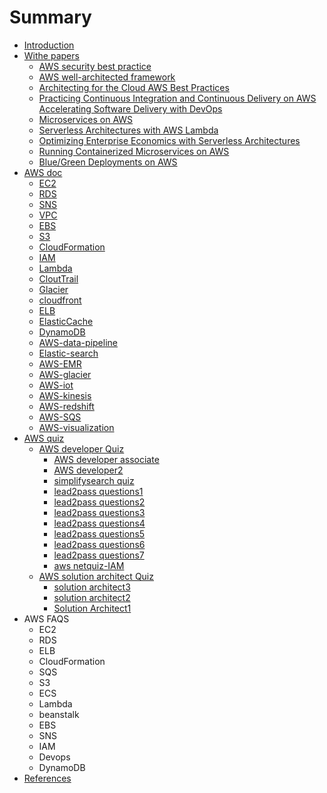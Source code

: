 # Summary

* [Introduction](README.md)
* [Withe papers](withe-papers.md)
  * [AWS security best practice](withe-papers/aws-security-best-practice.md)
  * [AWS well-architected framework](withe-papers/aws-well-architected-framework.md)
  * [Architecting for the Cloud AWS Best Practices](withe-papers/architecting-for-the-cloud-aws-best-practices.md)
  * [Practicing Continuous Integration and Continuous Delivery on AWS Accelerating Software Delivery with DevOps](withe-papers/practicing-continuous-integration-and-continuous-delivery-on-aws-accelerating-software-delivery-with-devops.md)
  * [Microservices on AWS](withe-papers/microservices-on-aws.md)
  * [Serverless Architectures with AWS Lambda](withe-papers/serverless-architectures-with-aws-lambda.md)
  * [Optimizing Enterprise Economics with Serverless Architectures](withe-papers/optimizing-enterprise-economics-with-serverless-architectures.md)
  * [Running Containerized Microservices on AWS](withe-papers/running-containerized-microservices-on-aws.md)
  * [Blue/Green Deployments on AWS](withe-papers/bluegreen-deployments-on-aws.md)
* [AWS doc](aws-doc.md)
  * [EC2](ec2.md)
  * [RDS](rds.md)
  * [SNS](sns.md)
  * [VPC](vpc.md)
  * [EBS](ebs.md)
  * [S3](s3.md)
  * [CloudFormation](cloudformation.md)
  * [IAM](iam.md)
  * [Lambda](lambda.md)
  * [CloutTrail](clouttrail.md)
  * [Glacier](glacier.md)
  * [cloudfront](cloudfront.md)
  * [ELB](elb.md)
  * [ElasticCache](elasticcache.md)
  * [DynamoDB](bigdata-specialty/dynamodb.md)
  * [AWS-data-pipeline](bigdata-specialty/aws_data_pipeline.md)
  * [Elastic-search](bigdata-specialty/elasticsearch.md)
  * [AWS-EMR](bigdata-specialty/emr.md)
  * [AWS-glacier](bigdata-specialty/glacier.md)
  * [AWS-iot](bigdata-specialty/iot.md)
  * [AWS-kinesis](bigdata-specialty/kinesis.md)
  * [AWS-redshift](bigdata-specialty/redshift.md)
  * [AWS-SQS](bigdata-specialty/sqs.md)
  * [AWS-visualization](bigdata-specialty/visualization.md)
* [AWS quiz](aws-quiz.md)
  * [AWS developer Quiz](aws-developer-quiz.md)
    * [AWS developer associate](aws-developer-associate.md)
    * [AWS developer2](aws-developer2.md)
    * [simplifysearch quiz](simplifysearch-quiz.md)
    * [lead2pass questions1](lead2pass-questions.md)
    * [lead2pass questions2](lead2pass-questions2.md)
    * [lead2pass questions3](lead2pass-questions3.md)
    * [lead2pass questions4](lead2pass-questions4.md)
    * [lead2pass questions5](lead2pass-questions5.md)
    * [lead2pass questions6](lead2pass-questions6.md)
    * [lead2pass questions7](lead2pass-questions7.md)
    * [aws netquiz-IAM](aws-netquiz-iam.md)
  * [AWS solution architect Quiz](aws-solution-architect-quiz.md)
    * [solution architect3](solution-architect3.md)
    * [solution architect2](solution-architect2.md)
    * [Solution Architect1](test1.md)
* AWS FAQS
  * EC2
  * RDS
  * ELB
  * CloudFormation
  * SQS
  * S3
  * ECS
  * Lambda
  * beanstalk
  * EBS
  * SNS
  * IAM
  * Devops
  * DynamoDB
* [References](references.md)

